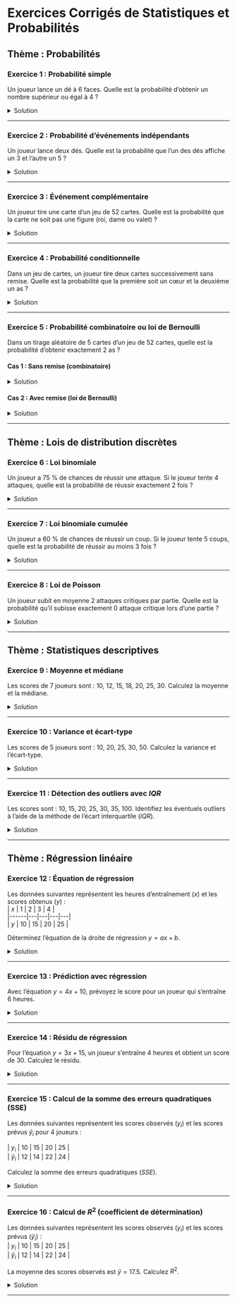 # Exercices Corrigés de Statistiques et Probabilités

## **Thème : Probabilités**

### **Exercice 1 : Probabilité simple**  
Un joueur lance un dé à 6 faces. Quelle est la probabilité d’obtenir un nombre supérieur ou égal à 4 ?

<details>
<summary>Solution</summary>
Les nombres supérieurs ou égaux à 4 sont {4, 5, 6}. Cela représente 3 cas favorables parmi les 6 cas possibles.

La probabilité est :

$P = \frac{\text{Nombre de cas favorables}}{\text{Nombre de cas possibles}} = \frac{3}{6} = 0.5$

**Réponse :** 50 %.
</details>

---

### **Exercice 2 : Probabilité d’événements indépendants**  
Un joueur lance deux dés. Quelle est la probabilité que l’un des dés affiche un 3 et l’autre un 5 ?

<details>
<summary>Solution</summary>
Les deux événements sont indépendants. La probabilité est donnée par :


$P(A \cap B) = P(A) \cdot P(B)$

Chaque dé ayant 6 faces :

$P(A) = \frac{1}{6}, \quad P(B) = \frac{1}{6}$

Donc :

$P(A \cap B) = \frac{1}{6} \cdot \frac{1}{6} = \frac{1}{36}$

**Réponse :** $ \approx 2,78 \% $.
</details>

---

### **Exercice 3 : Événement complémentaire**  
Un joueur tire une carte d’un jeu de 52 cartes. Quelle est la probabilité que la carte ne soit pas une figure (roi, dame ou valet) ?

<details>
<summary>Solution</summary>
Les figures représentent $3 \cdot 4 = 12$ cartes sur les 52 cartes.  
La probabilité de tirer une figure est :

$P(\text{Figure}) = \frac{12}{52} = \frac{3}{13}$

La probabilité de ne pas tirer une figure est le complémentaire :

$P(\text{Non-Figure}) = 1 - P(\text{Figure}) = 1 - \frac{3}{13} = \frac{10}{13}$

**Réponse :** $ \approx 76,92 \% $

</details>

---

### **Exercice 4 : Probabilité conditionnelle**

Dans un jeu de cartes, un joueur tire deux cartes successivement sans remise. Quelle est la probabilité que la première soit un cœur et la deuxième un as ?

<details>
<summary>Solution</summary>
Deux cas sont possibles pour que la première carte soit un cœur et la deuxième un as :

1. La première carte est l’As de Cœur, et la deuxième est un autre as.  
   - La probabilité pour que la première carte soit l’As de Cœur est :

   $P(\text{As de cœur}) = \frac{1}{52}$

   - Une fois l’As de Cœur tiré, il reste 3 autres as dans un paquet de 51 cartes :

   $P(\text{Un autre as} | \text{As de cœur}) = \frac{3}{51}$

   Donc :

   $P(\text{As de cœur puis un autre as}) = \frac{1}{52} \cdot \frac{3}{51}$

2. La première carte est un cœur autre que l’As de Cœur, et la deuxième est un as :  
   - La probabilité pour que la première carte soit un cœur autre que l’As est :

   $P(\text{Cœur sauf As}) = \frac{12}{52}$
   - Une fois ce cœur tiré, il reste 4 as dans un paquet de 51 cartes :

   $P(\text{Un as} | \text{Cœur sauf As}) = \frac{4}{51}$

   Donc :

   $P(\text{Cœur sauf As puis un as}) = \frac{12}{52} \cdot \frac{4}{51}$

Additionnons les deux cas :

$P(\text{Cœur puis un as}) = \frac{1}{52} \cdot \frac{3}{51} + \frac{12}{52} \cdot \frac{4}{51}$

Simplifions :

$P(\text{Cœur puis un as}) = \frac{3}{2652} + \frac{48}{2652} = \frac{51}{2652} = \frac{1}{52}$

**Réponse :** $P = \frac{1}{52} \approx 1.92\%$.  
</details>

---

### **Exercice 5 : Probabilité combinatoire ou loi de Bernoulli**

Dans un tirage aléatoire de 5 cartes d’un jeu de 52 cartes, quelle est la probabilité d’obtenir exactement 2 as ?  

#### **Cas 1 : Sans remise (combinatoire)**

<details>
<summary>Solution</summary>
Lorsque les cartes ne sont pas remises dans le paquet, on utilise les combinaisons pour résoudre l’exercice :

$P = \frac{\binom{4}{2} \cdot \binom{48}{3}}{\binom{52}{5}}$

- $\binom{4}{2}$ : Nombre de façons de choisir 2 as parmi les 4 disponibles :

$\binom{4}{2} = \frac{4!}{2!(4-2)!} = 6.$

- $\binom{48}{3}$ : Nombre de façons de choisir 3 autres cartes parmi les 48 restantes :

$\binom{48}{3} = \frac{48 \cdot 47 \cdot 46}{3 \cdot 2 \cdot 1} = 17296$

- $\binom{52}{5}$ : Nombre total de combinaisons possibles pour tirer 5 cartes :

$\binom{52}{5} = \frac{52 \cdot 51 \cdot 50 \cdot 49 \cdot 48}{5 \cdot 4 \cdot 3 \cdot 2 \cdot 1} = 2598960$

En remplaçant les valeurs :

$P = \frac{6 \cdot 17296}{2598960} \approx 0.0397$

**Réponse :** $P \approx 3.97\%$.

</details>

#### **Cas 2 : Avec remise (loi de Bernoulli)**

<details>
<summary>Solution</summary>
Lorsque les cartes sont remises dans le paquet, chaque tirage est indépendant. La probabilité de tirer un as à chaque tirage est :  
$$
p = \frac{4}{52} = \frac{1}{13}.
$$

On utilise la loi de Bernoulli pour $n = 5$ tirages et $k = 2$ succès (as) :  
$$
P(X = k) = \binom{n}{k} \cdot p^k \cdot (1-p)^{n-k}.
$$

- $\binom{5}{2}$ : Nombre de façons de choisir 2 succès parmi 5 tirages :

$$
\binom{5}{2} = \frac{5!}{2!(5-2)!} = 10.
$$

- $p^k = \left(\frac{1}{13}\right)^2 = \frac{1}{169}$.  
- $(1-p)^{n-k} = \left(\frac{12}{13}\right)^3 = \frac{1728}{2197}$.  

En remplaçant :  
$$
P(X = 2) = 10 \cdot \frac{1}{169} \cdot \frac{1728}{2197}.
$$

Simplifions :  
$$
P(X = 2) = \frac{17280}{3712933} \approx 0.0465.
$$

**Réponse :** $P \approx 4.65\%$.  
</details>

--- 


## **Thème : Lois de distribution discrètes**

### **Exercice 6 : Loi binomiale**  
Un joueur a 75 % de chances de réussir une attaque. Si le joueur tente 4 attaques, quelle est la probabilité de réussir exactement 2 fois ?

<details>
<summary>Solution</summary>
On applique la loi binomiale :

$$
P(X = k) = \binom{n}{k} p^k (1-p)^{n-k}
$$

Ici :  
- $n = 4$, $k = 2$, $p = 0.75$, $1-p = 0.25$.  

Le coefficient binomial est :

$$
\binom{4}{2} = \frac{4!}{2! \cdot (4-2)!} = 6
$$

La probabilité est :

$$
P(X = 2) = 6 \cdot (0.75)^2 \cdot (0.25)^2
$$

$$
P(X = 2) = 6 \cdot 0.5625 \cdot 0.0625 = 0.2109375
$$

**Réponse :** $ \approx 21,09 \% $.
</details>

---

### **Exercice 7 : Loi binomiale cumulée**  
Un joueur a 60 % de chances de réussir un coup. Si le joueur tente 5 coups, quelle est la probabilité de réussir au moins 3 fois ?

<details>
<summary>Solution</summary>
La probabilité d’au moins 3 succès est :

$P(X \geq 3) = P(X = 3) + P(X = 4) + P(X = 5)$

Pour $P(X = k)$ :

$P(X = k) = \binom{5}{k} (0.6)^k (0.4)^{5-k}$

- $P(X = 3)$ :

$\binom{5}{3} = 10, \quad P(X = 3) = 10 \cdot (0.6)^3 \cdot (0.4)^2 = 0.3456$

- $P(X = 4)$ :

$\binom{5}{4} = 5, \quad P(X = 4) = 5 \cdot (0.6)^4 \cdot (0.4)^1 = 0.2592$

- $P(X = 5)$ :

$\binom{5}{5} = 1, \quad P(X = 5) = 1 \cdot (0.6)^5 \cdot (0.4)^0 = 0.07776$

Donc :

$P(X \geq 3) = 0.3456 + 0.2592 + 0.07776 = 0.68256$

**Réponse :** $ \approx 68,26 \% $.
</details>

---

### **Exercice 8 : Loi de Poisson**

Un joueur subit en moyenne 2 attaques critiques par partie. Quelle est la probabilité qu’il subisse exactement 0 attaque critique lors d’une partie ?

<details>
<summary>Solution</summary>
On utilise la loi de Poisson :

$P(X = k) = \frac{\lambda^k e^{-\lambda}}{k!}$

Ici :

- $\lambda = 2$, $k = 0$

La probabilité est :

$P(X = 0) = \frac{2^0 e^{-2}}{0!} = e^{-2} \approx 0.1353$

**Réponse :** $ \approx 13,53 \% $.
</details>

---

## **Thème : Statistiques descriptives**

### **Exercice 9 : Moyenne et médiane**

Les scores de 7 joueurs sont : 10, 12, 15, 18, 20, 25, 30. Calculez la moyenne et la médiane.

<details>
<summary>Solution</summary>
1. **Moyenne** :  

$\bar{x} = \frac{\sum x_i}{n} = \frac{10 + 12 + 15 + 18 + 20 + 25 + 30}{7} = \frac{130}{7} \approx 18.57$

2. **Médiane** :

Les données triées sont : {10, 12, 15, 18, 20, 25, 30}.  
Le nombre total de données est impair ($n = 7$), donc la médiane est la valeur centrale :

**Médiane :** $18$.

**Réponse :** Moyenne $ \approx 18,57 $, Médiane $18$

</details>

---

### **Exercice 10 : Variance et écart-type**

Les scores de 5 joueurs sont : 10, 20, 25, 30, 50. Calculez la variance et l’écart-type.

<details>
<summary>Solution</summary>
1. **Moyenne** :  

$
\bar{x} = \frac{\sum x_i}{n} = \frac{10 + 20 + 25 + 30 + 50}{5} = \frac{135}{5} = 27
$$

2. **Variance** :  
La variance est :

$$
\text{Variance} = \frac{\sum (x_i - \bar{x})^2}{n}
$$

$$
\text{Variance} = \frac{(10-27)^2 + (20-27)^2 + (25-27)^2 + (30-27)^2 + (50-27)^2}{5}
$$

$$
\text{Variance} = \frac{289 + 49 + 4 + 9 + 529}{5} = \frac{880}{5} = 176
$$

3. **Écart-type** :

$$
\sigma = \sqrt{\text{Variance}} = \sqrt{176} \approx 13.27
$$

**Réponse :** Variance $ 176 $, Écart-type $ \approx 13.27 $.
</details>

---

### **Exercice 11 : Détection des outliers avec $IQR$**  
Les scores sont : 10, 15, 20, 25, 30, 35, 100. Identifiez les éventuels outliers à l’aide de la méthode de l’écart interquartile ($IQR$).

<details>
<summary>Solution</summary>
1. **Quartiles** :  
Les données triées sont : {10, 15, 20, 25, 30, 35, 100}.  
- $Q1$ (1er quartile) = 15 (25 % des données).  
- $Q3$ (3e quartile) = 35 (75 % des données).  

2. **IQR** :

$IQR = Q3 - Q1 = 35 - 15 = 20$

3. **Limites pour les outliers** :  
- Limite inférieure :

$Q1 - 1.5 \cdot IQR = 15 - 1.5 \cdot 20 = -15$

- Limite supérieure :

$Q3 + 1.5 \cdot IQR = 35 + 1.5 \cdot 20 = 65$

4. **Vérification** :

Le score $100$ est supérieur à la limite $65$, donc c’est un **outlier**.

**Réponse :** L’outlier est $100$.
</details>

---

## **Thème : Régression linéaire**

### **Exercice 12 : Équation de régression**  
Les données suivantes représentent les heures d’entraînement ($x$) et les scores obtenus ($y$) :  
| $x$ | 1 | 2 | 3 | 4 |  
|------|---|---|---|---|  
| $y$ | 10 | 15 | 20 | 25 |  

Déterminez l’équation de la droite de régression $y = ax + b$.

<details>
<summary>Solution</summary>
1. **Moyennes** :

$$
\bar{x} = \frac{1 + 2 + 3 + 4}{4} = 2.5
$$

$$
\bar{y} = \frac{10 + 15 + 20 + 25}{4} = 17.5
$$

2. **Pente ($a$)** :  

$$
a = \frac{\sum (x_i - \bar{x})(y_i - \bar{y})}{\sum (x_i - \bar{x})^2}
$$

$$
a = \frac{(1-2.5)(10-17.5) + (2-2.5)(15-17.5) + \dots}{(1-2.5)^2 + (2-2.5)^2 + \dots}
$$

$$
a = 5
$$

3. **Ordonnée à l’origine ($b$)** :

$$
b = \bar{y} - a\bar{x} = 17.5 - 5 \cdot 2.5 = 5
$$

L’équation de la droite de régression est donc :

$$
y = 5x + 5
$$

**Réponse :** $y = 5x + 5$.
</details>

---

### **Exercice 13 : Prédiction avec régression**  
Avec l’équation $y = 4x + 10$, prévoyez le score pour un joueur qui s’entraîne 6 heures.

<details>
<summary>Solution</summary>
Remplacez $x = 6$ dans l’équation :

$$
y = 4 \cdot 6 + 10
$$

$$
y = 24 + 10 = 34
$$

**Réponse :** Le score prévu est $34$.
</details>

---

### **Exercice 14 : Résidu de régression**  
Pour l’équation $y = 3x + 15$, un joueur s’entraîne 4 heures et obtient un score de 30. Calculez le résidu.

<details>
<summary>Solution</summary>
1. **Score prédit ($\hat{y}$)** :  
Pour $x = 4$ :

$$
\hat{y} = 3 \cdot 4 + 15 = 27
$$

2. **Résidu** :  
Le résidu est la différence entre le score observé ($y$) et le score prédit ($\hat{y}$) :

$$
\text{Résidu} = y - \hat{y} = 30 - 27 = 3
$$

**Réponse :** Résidu $= 3$.
</details>

---

### **Exercice 15 : Calcul de la somme des erreurs quadratiques (SSE)**  
Les données suivantes représentent les scores observés ($y_i$) et les scores prévus $\hat{y}_i$ pour 4 joueurs :  

| $y_i$  | 10  | 15  | 20  | 25  |  
| $\hat{y}_i$ | 12  | 14  | 22  | 24  |  

Calculez la somme des erreurs quadratiques ($SSE$).

<details>
<summary>Solution</summary>
1. **Erreur pour chaque joueur ($e_i$)** :  

$$
e_i = y_i - \hat{y}_i
$$

- Pour le premier joueur :

$$
e_1 = 10 - 12 = -2
$$

- Pour le deuxième joueur :

$$
e_2 = 15 - 14 = 1
$$

- Pour le troisième joueur :

$$
e_3 = 20 - 22 = -2
$$

- Pour le quatrième joueur :

$$
e_4 = 25 - 24 = 1
$$

2. **Erreur quadratique pour chaque joueur ($e_i^2$)** :  

$$
e_1^2 = (-2)^2 = 4, \quad e_2^2 = 1^2 = 1, \quad e_3^2 = (-2)^2 = 4, \quad e_4^2 = 1^2 = 1
$$

3. **Somme des erreurs quadratiques ($SSE$)** :

$$
SSE = e_1^2 + e_2^2 + e_3^2 + e_4^2 = 4 + 1 + 4 + 1 = 10
$$

**Réponse :** $SSE = 10$.
</details>

---

### **Exercice 16 : Calcul de $R^2$ (coefficient de détermination)**

Les données suivantes représentent les scores observés ($y_i$) et les scores prévus ($\hat{y}_i$) :  
| $y_i$  | 10  | 15  | 20  | 25  |  
| $\hat{y}_i$ | 12  | 14  | 22  | 24  |  

La moyenne des scores observés est $\bar{y} = 17.5$. Calculez $R^2$.

<details>
<summary>Solution</summary>
1. **Calcul de la somme totale des carrés ($SST$)** :  

$$
SST = \sum (y_i - \bar{y})^2
$$

- Pour le premier joueur :

$$
(y_1 - \bar{y})^2 = (10 - 17.5)^2 = 56.25
$$

- Pour le deuxième joueur :

$$
(y_2 - \bar{y})^2 = (15 - 17.5)^2 = 6.25
$$

- Pour le troisième joueur :

$$
(y_3 - \bar{y})^2 = (20 - 17.5)^2 = 6.25
$$

- Pour le quatrième joueur :

$$
(y_4 - \bar{y})^2 = (25 - 17.5)^2 = 56.25
$$

Donc :

$$
SST = 56.25 + 6.25 + 6.25 + 56.25 = 125
$$

2. **Calcul de la somme des erreurs quadratiques ($SSE$)** :  

Déjà calculé dans l’exercice précédent :

$$
SSE = 10
$$

3. **Calcul de $R^2$** :  

$$
R^2 = 1 - \frac{SSE}{SST}
$$

$$
R^2 = 1 - \frac{10}{125} = 1 - 0.08 = 0.92
$$

**Réponse :** $R^2 = 0.92$, soit 92 % de la variance expliquée.
</details>

---

